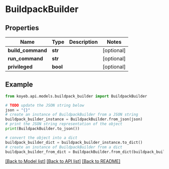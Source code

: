 # BuildpackBuilder


## Properties

Name | Type | Description | Notes
------------ | ------------- | ------------- | -------------
**build_command** | **str** |  | [optional] 
**run_command** | **str** |  | [optional] 
**privileged** | **bool** |  | [optional] 

## Example

```python
from koyeb.api.models.buildpack_builder import BuildpackBuilder

# TODO update the JSON string below
json = "{}"
# create an instance of BuildpackBuilder from a JSON string
buildpack_builder_instance = BuildpackBuilder.from_json(json)
# print the JSON string representation of the object
print(BuildpackBuilder.to_json())

# convert the object into a dict
buildpack_builder_dict = buildpack_builder_instance.to_dict()
# create an instance of BuildpackBuilder from a dict
buildpack_builder_from_dict = BuildpackBuilder.from_dict(buildpack_builder_dict)
```
[[Back to Model list]](../README.md#documentation-for-models) [[Back to API list]](../README.md#documentation-for-api-endpoints) [[Back to README]](../README.md)


